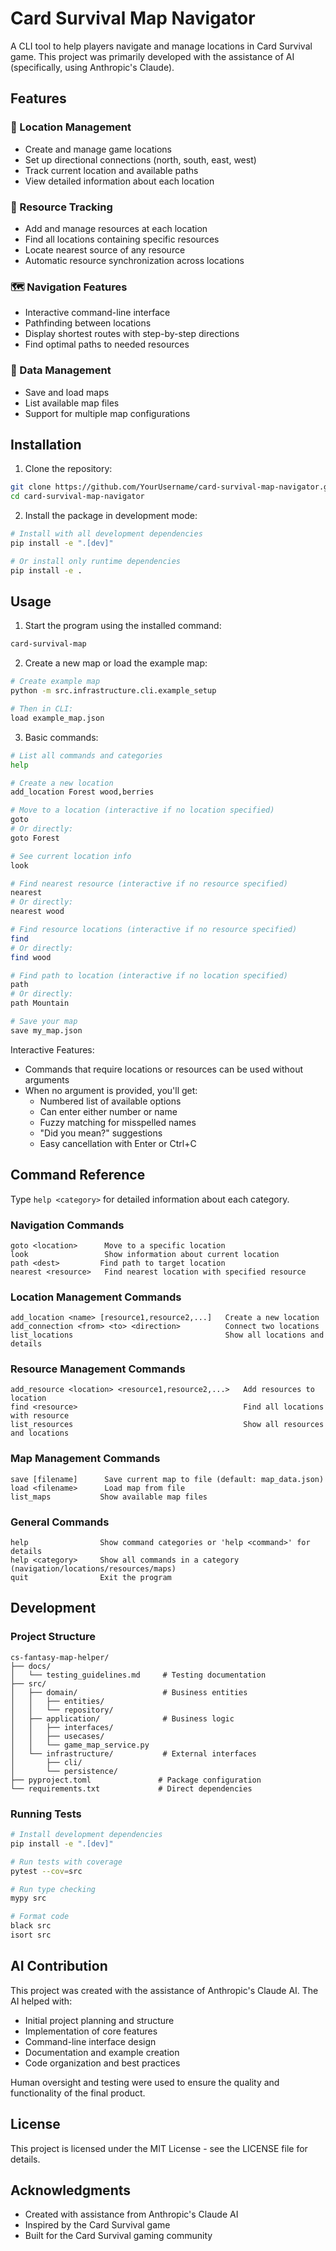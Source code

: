 # Card Survival Map Navigator

A CLI tool to help players navigate and manage locations in Card Survival game. This project was primarily developed with the assistance of AI (specifically, using Anthropic's Claude).

## Features

### 📍 Location Management
- Create and manage game locations
- Set up directional connections (north, south, east, west)
- Track current location and available paths
- View detailed information about each location

### 🎯 Resource Tracking
- Add and manage resources at each location
- Find all locations containing specific resources
- Locate nearest source of any resource
- Automatic resource synchronization across locations

### 🗺️ Navigation Features
- Interactive command-line interface
- Pathfinding between locations
- Display shortest routes with step-by-step directions
- Find optimal paths to needed resources

### 💾 Data Management
- Save and load maps
- List available map files
- Support for multiple map configurations

## Installation

1. Clone the repository:
```bash
git clone https://github.com/YourUsername/card-survival-map-navigator.git
cd card-survival-map-navigator
```

2. Install the package in development mode:
```bash
# Install with all development dependencies
pip install -e ".[dev]"

# Or install only runtime dependencies
pip install -e .
```

## Usage

1. Start the program using the installed command:
```bash
card-survival-map
```

2. Create a new map or load the example map:
```bash
# Create example map
python -m src.infrastructure.cli.example_setup

# Then in CLI:
load example_map.json
```

3. Basic commands:
```bash
# List all commands and categories
help

# Create a new location
add_location Forest wood,berries

# Move to a location (interactive if no location specified)
goto
# Or directly:
goto Forest

# See current location info
look

# Find nearest resource (interactive if no resource specified)
nearest
# Or directly:
nearest wood

# Find resource locations (interactive if no resource specified)
find
# Or directly:
find wood

# Find path to location (interactive if no location specified)
path
# Or directly:
path Mountain

# Save your map
save my_map.json
```

Interactive Features:
- Commands that require locations or resources can be used without arguments
- When no argument is provided, you'll get:
  - Numbered list of available options
  - Can enter either number or name
  - Fuzzy matching for misspelled names
  - "Did you mean?" suggestions
  - Easy cancellation with Enter or Ctrl+C

## Command Reference

Type `help <category>` for detailed information about each category.

### Navigation Commands
```
goto <location>      Move to a specific location
look                 Show information about current location
path <dest>         Find path to target location
nearest <resource>   Find nearest location with specified resource
```

### Location Management Commands
```
add_location <name> [resource1,resource2,...]   Create a new location
add_connection <from> <to> <direction>          Connect two locations
list_locations                                  Show all locations and details
```

### Resource Management Commands
```
add_resource <location> <resource1,resource2,...>   Add resources to location
find <resource>                                     Find all locations with resource
list_resources                                      Show all resources and locations
```

### Map Management Commands
```
save [filename]      Save current map to file (default: map_data.json)
load <filename>      Load map from file
list_maps           Show available map files
```

### General Commands
```
help                Show command categories or 'help <command>' for details
help <category>     Show all commands in a category (navigation/locations/resources/maps)
quit                Exit the program
```

## Development

### Project Structure
```
cs-fantasy-map-helper/
├── docs/
│   └── testing_guidelines.md     # Testing documentation
├── src/
│   ├── domain/                   # Business entities
│   │   ├── entities/            
│   │   └── repository/          
│   ├── application/              # Business logic
│   │   ├── interfaces/          
│   │   ├── usecases/           
│   │   └── game_map_service.py  
│   └── infrastructure/           # External interfaces
│       ├── cli/                 
│       └── persistence/         
├── pyproject.toml               # Package configuration
└── requirements.txt             # Direct dependencies
```

### Running Tests
```bash
# Install development dependencies
pip install -e ".[dev]"

# Run tests with coverage
pytest --cov=src

# Run type checking
mypy src

# Format code
black src
isort src
```

## AI Contribution

This project was created with the assistance of Anthropic's Claude AI. The AI helped with:
- Initial project planning and structure
- Implementation of core features
- Command-line interface design
- Documentation and example creation
- Code organization and best practices

Human oversight and testing were used to ensure the quality and functionality of the final product.

## License

This project is licensed under the MIT License - see the LICENSE file for details.

## Acknowledgments

- Created with assistance from Anthropic's Claude AI
- Inspired by the Card Survival game
- Built for the Card Survival gaming community
